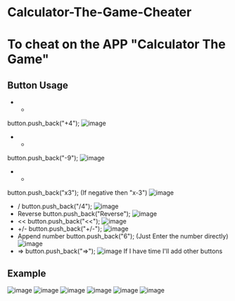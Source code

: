 # Calculator-The-Game-Cheater

# To cheat on the APP "Calculator The Game"

## Button Usage
* +
button.push_back("+4");
![image](https://imgur.com/OhrVQ6x.png)
* -
button.push_back("-9");
![image](https://imgur.com/4WVxQIB.png)
* *
button.push_back("x3"); (If negative then "x-3")
![image](https://imgur.com/sruKyjL.ong)
* /
button.push_back("/4");
![image](https://imgur.com/E2Fwtj7.png)
* Reverse
button.push_back("Reverse");
![image](https://imgur.com/SOr2eza.png)
* <<
button.push_back("<<");
![image](https://test.png)
* +/-
button.push_back("+/-");
![image](https://imgur.com/4LFaCfJ.png)
* Append number
button.push_back("6"); (Just Enter the number directly)
![image](https://imgur.com/yHLTPA4.png)
* =>
button.push_back("=>");
![image](https://imgur.com/OotltqC.png)
If I have time I'll add other buttons

## Example
![image](https://imgur.com/OCOb0BV.jpg)
![image](https://imgur.com/4qqS8l3.jpg)
![image](https://imgur.com/UhWb9WL.jpg)
![image](https://imgur.com/jivxj0S.jpg)
![image](https://imgur.com/nQImlJy.jpg)
![image](https://imgur.com/Xd9Fk5f.jpg)